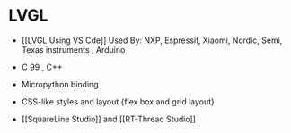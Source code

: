 # LVGL
- [[LVGL Using VS Cde]]
Used By: NXP, Espressif, Xiaomi, Nordic, Semi, Texas instruments , Arduino 
- C 99 , C++ 
- Micropython binding
- CSS-like styles and layout {flex box and grid layout}

- [[SquareLine Studio]] and [[RT-Thread Studio]]

